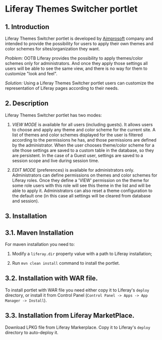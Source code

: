 # Liferay Themes Switcher portlet

## 1. Introduction

Liferay Themes Switcher portlet is developed by [Aimprosoft](http://www.aimprosoft.com) company and intended to provide 
the possibility for users to apply their own themes and color schemes for sites/organization they want.

_Problem:_ OOTB Liferay provides the possibility to apply themes/color schemes only for administrators. 
And once they apply those settings all users will be able to see the same view, and there is no way for them to customize "look and feel".

_Solution:_  Using a Liferay Themes Switcher portlet users can customize the representation of Liferay pages according to their needs.

## 2. Description

Liferay Themes Switcher portlet has two modes:

1. *VIEW MODE* is available for all users (including guests). It allows users to choose and apply any theme and color scheme for the current site. A list of themes and color schemes displayed for the user is filtered according to the permissions he has, and those permissions are defined by the administrator. When the user chooses theme/color scheme for a site those settings are saved to a custom table in the database, so they are persistent. In the case of a Guest user, settings are saved to a session scope and live during session time.

2. *EDIT MODE* (preferences) is available for administrators only. Administrators can define permissions on themes and color schemes for Liferay roles. Once they define a 'VIEW' permission on the theme for some role users with this role will see this theme in the list and will be able to apply it. Administrators can also reset a theme configuration to the default one (in this case all settings will be cleared from database and session).

## 3. Installation

## 3.1. Maven Installation

For maven installation you need to: 

1) Modify a `liferay.dir` property value with a path to Liferay installation;

2) Run `mvn clean install` command to install the portlet.

## 3.2. Installation with WAR file.

To install portlet with WAR file you need either copy it to Liferay's `deploy` directory, 
or install it from Control Panel (`Control Panel -> Apps -> App Manager -> Install`).

## 3.3. Installation from Liferay MarketPlace.

Download LPKG file from Liferay Markerplace.
Copy it to Liferay's `deploy` directory to auto-deploy it.
